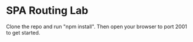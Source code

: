 # SPA Routing Lab

Clone the repo and run "npm install". Then open your browser to port 2001 to get started.
